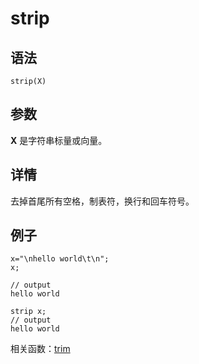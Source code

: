 # strip

## 语法

`strip(X)`

## 参数

**X** 是字符串标量或向量。

## 详情

去掉首尾所有空格，制表符，换行和回车符号。

## 例子

```
x="\nhello world\t\n";
x;

// output
hello world

strip x;
// output
hello world
```

相关函数：[trim](../t/trim.md)

